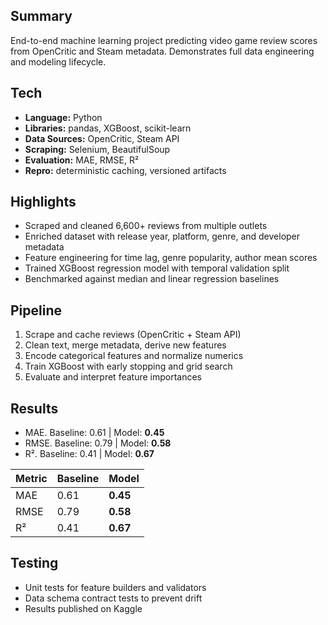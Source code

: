 ## Summary

End-to-end machine learning project predicting video game review scores from OpenCritic and Steam metadata. Demonstrates full data engineering and modeling lifecycle.

## Tech

- **Language:** Python
- **Libraries:** pandas, XGBoost, scikit-learn
- **Data Sources:** OpenCritic, Steam API
- **Scraping:** Selenium, BeautifulSoup
- **Evaluation:** MAE, RMSE, R²
- **Repro:** deterministic caching, versioned artifacts

## Highlights

- Scraped and cleaned 6,600+ reviews from multiple outlets
- Enriched dataset with release year, platform, genre, and developer metadata
- Feature engineering for time lag, genre popularity, author mean scores
- Trained XGBoost regression model with temporal validation split
- Benchmarked against median and linear regression baselines

## Pipeline

1. Scrape and cache reviews (OpenCritic + Steam API)
2. Clean text, merge metadata, derive new features
3. Encode categorical features and normalize numerics
4. Train XGBoost with early stopping and grid search
5. Evaluate and interpret feature importances

## Results

- MAE. Baseline: 0.61 | Model: **0.45**
- RMSE. Baseline: 0.79 | Model: **0.58**
- R². Baseline: 0.41 | Model: **0.67**

| Metric | Baseline | Model    |
| ------ | -------- | -------- |
| MAE    | 0.61     | **0.45** |
| RMSE   | 0.79     | **0.58** |
| R²     | 0.41     | **0.67** |

## Testing

- Unit tests for feature builders and validators
- Data schema contract tests to prevent drift
- Results published on Kaggle
